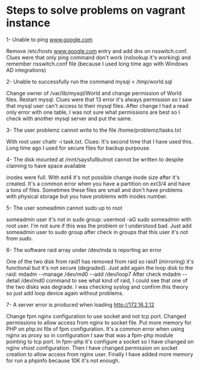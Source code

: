 # Steps to solve problems on vagrant instance

1- Unable to ping www.google.com

Remove /etc/hosts www.google.com entry and add dns on nsswitch.conf. Clues were that only ping command don't work (nslookup it's working) and remember nsswitch.conf file (because I used long time ago with Windows AD integrations)

2- Unable to successfully run the command mysql < /tmp/world.sql 

Change owner of /var/lib/mysql/World and change permission of World files. Restart mysql. Clues were that 13 error it's always permission so I saw that mysql user can't access to their mysql files. After change I had a read only error with one table, I was not sure what permissions are best so I check with another mysql server and put the same. 

3- The user problemz cannot write to the file /home/problemz/tasks.txt 

With root user chattr -i task.txt. Clues: It's second time that I have used this. Long time ago I used for secure files for backup purpouse.

4- The disk mounted at /mnt/saysfullbutnot cannot be written to despite claiming to have space available

inodes were full. With ext4 it's not possible change inode size after it's created. It's a common error when you have a partition on ext3/4 and have a tons of files. Sometimes these files are small and don't have problems with physical storage but you have problems with inodes number.

5- The user someadmin cannot sudo up to root

someadmin user it's not in sudo group: usermod -aG sudo someadmin with root user. I'm not sure if this was the problem or I understood bad. Just add someadmin user to sudo group after check in groups that this user it's not from sudo.

6- The software raid array under /dev/mda is reporting an error

One of the two disk from raid1 has removed from raid so raid1 (mirroring) it's functional but it's not secure (degraded). Just add again the loop disk to the raid: mdadm --manage /dev/md0 --add /dev/loop7 After check mdadm --detail /dev/md0 command to see what kind of raid, I could see that one of the two disks was degrade. I was checking syslog and confirm this theory so just add loop device again without problems. 

7- A server error is produced when loading http://172.16.2.12

Change fpm nginx configuration to use socket and not tcp port. Changed permissions to allow access from nginx to socket file. Put more memory for PHP on php.ini file of fpm configuration. It's a common error when using nginx as proxy so in configuration I saw that was a fpm-php module pointing to tcp port. In fpm-php it's configure a socket so I have changed on nginx vhost configuration. Then I have changed permission on socket creation to allow access from nginx user. Finally I have added more memory for run a phpinfo because 10K it's not enough.
